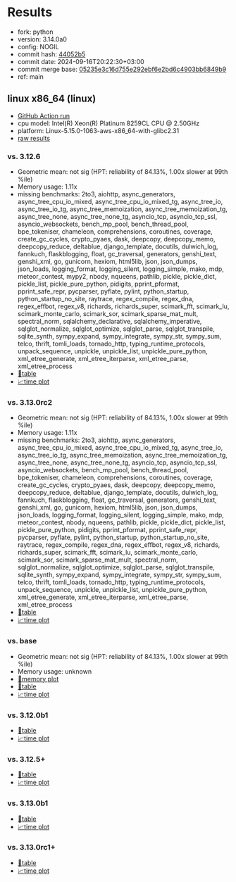 # Results

- fork: python
- version: 3.14.0a0
- config: NOGIL
- commit hash: [44052b5](https://github.com/python/cpython/commit/44052b5)
- commit date: 2024-09-16T20:22:30+03:00
- commit merge base: [05235e3c16d755e292ebf6e2bd6c4903bb6849b9](https://github.com/python/cpython/commit/05235e3c16d755e292ebf6e2bd6c4903bb6849b9)
- ref: main

## linux x86_64 (linux)

- [GitHub Action run](https://github.com/facebookexperimental/free-threading-benchmarking/actions/runs/10890274730)
- cpu model: Intel(R) Xeon(R) Platinum 8259CL CPU @ 2.50GHz
- platform: Linux-5.15.0-1063-aws-x86_64-with-glibc2.31
- [raw results](bm-20240916-linux-x86_64-python-main-3.14.0a0-44052b5.json)

### vs. 3.12.6

- Geometric mean: not sig (HPT: reliability of 84.13%, 1.00x slower at 99th %ile)
- Memory usage: 1.11x
- missing benchmarks: 2to3, aiohttp, async_generators, async_tree_cpu_io_mixed, async_tree_cpu_io_mixed_tg, async_tree_io, async_tree_io_tg, async_tree_memoization, async_tree_memoization_tg, async_tree_none, async_tree_none_tg, asyncio_tcp, asyncio_tcp_ssl, asyncio_websockets, bench_mp_pool, bench_thread_pool, bpe_tokeniser, chameleon, comprehensions, coroutines, coverage, create_gc_cycles, crypto_pyaes, dask, deepcopy, deepcopy_memo, deepcopy_reduce, deltablue, django_template, docutils, dulwich_log, fannkuch, flaskblogging, float, gc_traversal, generators, genshi_text, genshi_xml, go, gunicorn, hexiom, html5lib, json, json_dumps, json_loads, logging_format, logging_silent, logging_simple, mako, mdp, meteor_contest, mypy2, nbody, nqueens, pathlib, pickle, pickle_dict, pickle_list, pickle_pure_python, pidigits, pprint_pformat, pprint_safe_repr, pycparser, pyflate, pylint, python_startup, python_startup_no_site, raytrace, regex_compile, regex_dna, regex_effbot, regex_v8, richards, richards_super, scimark_fft, scimark_lu, scimark_monte_carlo, scimark_sor, scimark_sparse_mat_mult, spectral_norm, sqlalchemy_declarative, sqlalchemy_imperative, sqlglot_normalize, sqlglot_optimize, sqlglot_parse, sqlglot_transpile, sqlite_synth, sympy_expand, sympy_integrate, sympy_str, sympy_sum, telco, thrift, tomli_loads, tornado_http, typing_runtime_protocols, unpack_sequence, unpickle, unpickle_list, unpickle_pure_python, xml_etree_generate, xml_etree_iterparse, xml_etree_parse, xml_etree_process
- [📄table](bm-20240916-linux-x86_64-python-main-3.14.0a0-44052b5-vs-3.12.6.md)
- [📈time plot](bm-20240916-linux-x86_64-python-main-3.14.0a0-44052b5-vs-3.12.6.svg)

### vs. 3.13.0rc2

- Geometric mean: not sig (HPT: reliability of 84.13%, 1.00x slower at 99th %ile)
- Memory usage: 1.11x
- missing benchmarks: 2to3, aiohttp, async_generators, async_tree_cpu_io_mixed, async_tree_cpu_io_mixed_tg, async_tree_io, async_tree_io_tg, async_tree_memoization, async_tree_memoization_tg, async_tree_none, async_tree_none_tg, asyncio_tcp, asyncio_tcp_ssl, asyncio_websockets, bench_mp_pool, bench_thread_pool, bpe_tokeniser, chameleon, comprehensions, coroutines, coverage, create_gc_cycles, crypto_pyaes, dask, deepcopy, deepcopy_memo, deepcopy_reduce, deltablue, django_template, docutils, dulwich_log, fannkuch, flaskblogging, float, gc_traversal, generators, genshi_text, genshi_xml, go, gunicorn, hexiom, html5lib, json, json_dumps, json_loads, logging_format, logging_silent, logging_simple, mako, mdp, meteor_contest, nbody, nqueens, pathlib, pickle, pickle_dict, pickle_list, pickle_pure_python, pidigits, pprint_pformat, pprint_safe_repr, pycparser, pyflate, pylint, python_startup, python_startup_no_site, raytrace, regex_compile, regex_dna, regex_effbot, regex_v8, richards, richards_super, scimark_fft, scimark_lu, scimark_monte_carlo, scimark_sor, scimark_sparse_mat_mult, spectral_norm, sqlglot_normalize, sqlglot_optimize, sqlglot_parse, sqlglot_transpile, sqlite_synth, sympy_expand, sympy_integrate, sympy_str, sympy_sum, telco, thrift, tomli_loads, tornado_http, typing_runtime_protocols, unpack_sequence, unpickle, unpickle_list, unpickle_pure_python, xml_etree_generate, xml_etree_iterparse, xml_etree_parse, xml_etree_process
- [📄table](bm-20240916-linux-x86_64-python-main-3.14.0a0-44052b5-vs-3.13.0rc2.md)
- [📈time plot](bm-20240916-linux-x86_64-python-main-3.14.0a0-44052b5-vs-3.13.0rc2.svg)

### vs. base

- Geometric mean: not sig (HPT: reliability of 84.13%, 1.00x slower at 99th %ile)
- Memory usage: unknown
- [🧠memory plot](bm-20240916-linux-x86_64-python-main-3.14.0a0-44052b5-vs-base-mem.svg)
- [📄table](bm-20240916-linux-x86_64-python-main-3.14.0a0-44052b5-vs-base.md)
- [📈time plot](bm-20240916-linux-x86_64-python-main-3.14.0a0-44052b5-vs-base.svg)

### vs. 3.12.0b1

- [📄table](bm-20240916-linux-x86_64-python-main-3.14.0a0-44052b5-vs-3.12.0b1.md)
- [📈time plot](bm-20240916-linux-x86_64-python-main-3.14.0a0-44052b5-vs-3.12.0b1.svg)

### vs. 3.12.5+

- [📄table](bm-20240916-linux-x86_64-python-main-3.14.0a0-44052b5-vs-3.12.5%2B.md)
- [📈time plot](bm-20240916-linux-x86_64-python-main-3.14.0a0-44052b5-vs-3.12.5%2B.svg)

### vs. 3.13.0b1

- [📄table](bm-20240916-linux-x86_64-python-main-3.14.0a0-44052b5-vs-3.13.0b1.md)
- [📈time plot](bm-20240916-linux-x86_64-python-main-3.14.0a0-44052b5-vs-3.13.0b1.svg)

### vs. 3.13.0rc1+

- [📄table](bm-20240916-linux-x86_64-python-main-3.14.0a0-44052b5-vs-3.13.0rc1%2B.md)
- [📈time plot](bm-20240916-linux-x86_64-python-main-3.14.0a0-44052b5-vs-3.13.0rc1%2B.svg)

